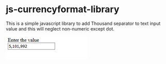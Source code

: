 # js-currencyformat-library

This is a simple javascript library to add Thousand separator to text input value and this will neglect non-numeric except dot. 


	

 
![alt text](https://github.com/AnuruddhaEkanayake/js-currencyformat-library/blob/master/Screenshot_2019-01-31%20JSLibrary.png)

